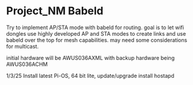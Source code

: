 # Project_NM Babeld

Try to implement AP/STA mode with babeld for routing. goal is to let wifi dongles use highly developed AP and STA modes to create links and use babeld over the top for
mesh capabilities. may need some considerations for multicast.

initial hardware will be AWUS036AXML with backup hardware being AWUS036ACHM

1/3/25
Install latest Pi-OS, 64 bit lite, update/upgrade
install hostapd
